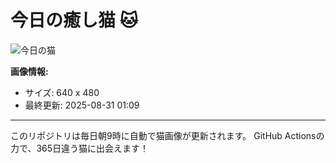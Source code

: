 # 今日の癒し猫 🐱

![今日の猫](https://cdn2.thecatapi.com/images/MTUyNTM3Nw.jpg)

**画像情報:**
- サイズ: 640 x 480
- 最終更新: 2025-08-31 01:09

---

このリポジトリは毎日朝9時に自動で猫画像が更新されます。
GitHub Actionsの力で、365日違う猫に出会えます！
